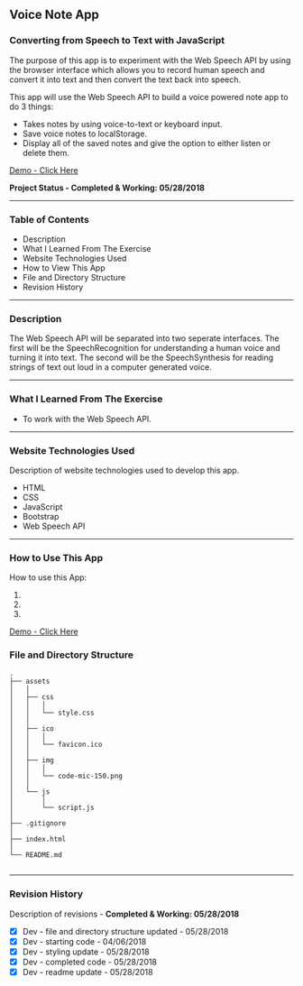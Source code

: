 ## Voice Note App
### Converting from Speech to Text with JavaScript

The purpose of this app is to experiment with the Web Speech API by using the browser interface which allows you to record human speech and convert it into text and then convert the text back into speech. 

This app will use the Web Speech API to build a voice powered note app to do 3 things:

 - Takes notes by using voice-to-text or keyboard input.
 - Save voice notes to localStorage.
 - Display all of the saved notes and give the option to either listen or delete them.

[Demo - Click Here](http://www.dkmitt.com/mycoding/voice-note-app) 


__Project Status - Completed & Working: 05/28/2018__


----

### Table of Contents

  -  Description
  -  What I Learned From The Exercise
  -  Website Technologies Used
  -  How to View This App
  -  File and Directory Structure
  -  Revision History

----


### Description

The Web Speech API will be separated into two seperate interfaces. The first will be the SpeechRecognition for understanding a human voice and turning it into text. The second will be the SpeechSynthesis for reading strings of text out loud in a computer generated voice.



----


### What I Learned From The Exercise
- To work with the Web Speech API.


----


### Website Technologies Used

Description of website technologies used to develop this app.

- HTML
- CSS
- JavaScript
- Bootstrap
- Web Speech API

----


### How to Use This App

How to use this App:

1. ​
2. ​
3. ​

  [Demo - Click Here](http://www.dkmitt.com/mycoding/voice-note-app) 

### File and Directory Structure

```
.
├── assets
│   │
│   ├── css
│   │   │
│   │   └── style.css
│   │
│   ├── ico
│   │   │
│   │   └── favicon.ico
│   │
│   ├── img
│   │   │
│   │   └── code-mic-150.png
│   │
│   └── js
│       │
│       └── script.js
│ 
├── .gitignore
│
├── index.html
│
└── README.md     
       
```

----


### Revision History 

Description of revisions - __Completed & Working: 05/28/2018__

  - [x] Dev - file and directory structure updated - 05/28/2018
  - [x] Dev - starting code - 04/06/2018
  - [x] Dev - styling update - 05/28/2018
  - [x] Dev - completed code - 05/28/2018
  - [x] Dev - readme update - 05/28/2018